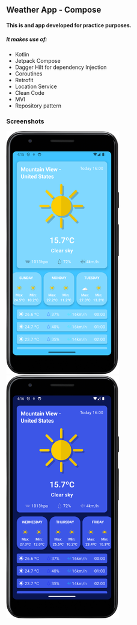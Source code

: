 ## Weather App - Compose

#### This is and app developed for practice purposes.

##### It makes use of:

* Kotlin
* Jetpack Compose
* Dagger Hilt for dependency Injection
* Coroutines
* Retrofit
* Location Service
* Clean Code
* MVI
* Repository pattern


### Screenshots
<img src="app%2Fassets%2FWeatherAppLight.png" width="300">    <img src="app%2Fassets%2FweatherAppDark.png" width="300">
